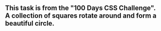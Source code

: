 ## This task is from the "100 Days CSS Challenge". A collection of squares rotate around and form a beautiful circle.